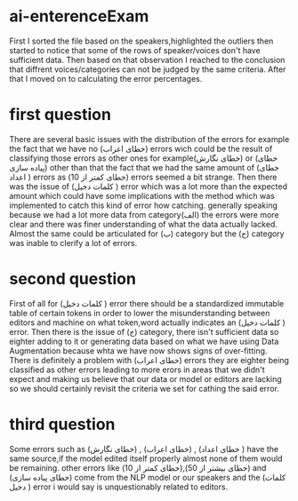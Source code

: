 # ai-enterenceExam
First I sorted the file based on the speakers,highlighted the outliers then started to notice that some of the rows of speaker/voices don't have sufficient data.
Then based on that observation I reached to the conclusion that diffrent voices/categories can not be judged by the same criteria.
After that I moved on to calculating the error percentages.

# first question
There are several basic issues with the distribution of the errors for example the fact that we have no (خطای اعراب) errors wich could be the result of classifying those errors as other ones for example(خطای نگارش) or (خطای پیاده سازی) other than that the fact that we had the same amount of (خطای اعداد )  errors as (خطای کمتر از 10) errors seemed a bit strange.
Then there was the issue of (کلمات دخیل ) error which was a lot more than the expected amount which could have some implications with the method which was implemented to catch this kind of error how catching.
generally speaking because we had a lot more data from category(الف) the errors were more clear and there was finer understanding of what the data actually lacked.
Almost the same could be articulated for (ب)  category but the (ج)  category was inable to clerify a lot of errors.
# second question
First of all for (کلمات دخیل ) error there should be a standardized immutable table of certain tokens in order to lower the misunderstanding between editors and machine on what token,word actually indicates an (کلمات دخیل ) error.
Then there is the issue of (ج)  category, there isn't sufficient data so eighter adding to it or generating data based on what we have using Data Augmentation because whta we have now shows signs of over-fitting.
There is definitely a problem with (خطای اعراب) errors they are eighter being classified as other errors leading to more erors in areas that we didn't expect and making us believe that our data or model or editors are lacking so we should certainly revisit the criteria we set for cathing the said error.
# third question
Some errors such as (خطای نگارش) , (خطای اعراب) , (خطای اعداد )  have the same source,if the model edited itself properly almost none of them would be remaining.
other errors like (خطای کمتر از 10),(خطای بیشتر از 50) and  (خطای پیاده سازی) come from the NLP model  or our speakers and the (کلمات دخیل ) error i would say is unquestionably related to editors.

